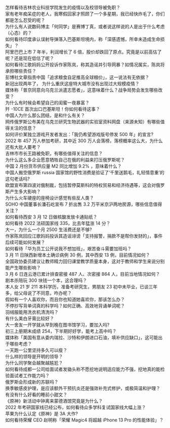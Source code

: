怎样看待吉林农业科技学院发生的疫情以及校领导被免职？  
家有老年痴呆症的老人，我寒假回家才照顾了一个多星期，我已经快炸毛了，你们都是怎么忍受的呢？  
为什么有人说数码博主「何同学」是赛博丁真，或者说这样说的人是出于什么考虑（心态）的？  
如何看待印度承认误射导弹落入巴基斯坦境内，称「深感遗憾，所幸未造成生命损失」？  
阿里巴巴上市 7 年半，利润增长了 6 倍，股价却跌回了原点。究竟是以前高估了呢？还是现在低估了呢？  
如何看待江歌妈妈公开投诉作家陈岚，称其造谣并引导网暴？如情况属实，陈岚将承担哪些责任？  
彭博社文章指责中国「追求粮食自足推高全球粮价」，这一说法有无依据？  
新冠出现两年了， 为什么重庆这座特大城市没有出现过大规模疫情？  
媒体称「普京同意向乌克兰派遣志愿者」，这意味着什么？战争局势会发生哪些改变？  
为什么有时候会希望自己的闺蜜一夜暴富？  
歼 -10CE 首次出口巴基斯坦！你如何看待这事？  
中国人为什么那么团结，是和什么有关？  
网传俄罗斯公布美在乌克兰研究生物武器的实验室资料网盘（来源未知）有哪些值得关注的信息？  
如何评价某独立游戏开发者发出：「我仍希望游戏版号停发 500 年」的宣言?  
2022 年 457 万人参加考研，其中近 300 万人会落榜，落榜概率这么大，为什么还有大批人要考？  
吉林市市长王路被免职，有哪些值得关注的信息？  
为什么这么多企业愿意牺牲自己在俄的利益来打压俄罗斯呢？  
中国 2 月份货币供应量 M2 同比增加 9.2% ，意味着什么？  
中国人搬空俄罗斯 russia 国家馆的野性消费是验证了‘千里送鹅毛，礼轻情意重’的这句老话吗?  
欧盟宣布第四波对俄制裁，包括暂停莫斯科的特权贸易和经济待遇等，这会对俄罗斯产生多大影响？  
为什么火车硬座的座椅设计感觉有些反人类？  
SOHO 中国董事长潘石屹宣布 7 折出售 3.2 万平米京沪两地房源，哪些信息值得关注？  
如何看待西安 3 月 12 日做核酸发放卡通贴纸？  
如何看待 2022 法硕国家线 335，比去年猛涨 14 分？  
大一，为什么一个月 2500 生活费还是不够?  
作家陈岚回应江歌妈妈投诉其造谣诽谤「支持报警，捐款不是帮你发财的」，事件后续可能如何发展？  
如何看待「华为员工公开说我不想加班」，艰苦奋斗需要加班吗？  
3 月 11 日陕西新增本土确诊病例 30 例，其中西安 13 例，目前情况如何？  
全国政协委员建议让教师精力回归课堂教学质量本身，这对于教师和学生来说分别能产生哪些影响？  
3 月 6 日连云港已累计排查密接 487 人、次密接 864 人，目前当地情况如何？  
剧本杀陪玩 300 块钱一个本，这合理吗？  
本人女 21 岁 211 本科学历，准备考研究生，男朋友 23 初中未毕业，已谈三年多，给父母说了不同意，咋办呢？  
假如有一个人喜欢你，而且你也知道她喜欢你，那该怎么办？  
不停抄写背单词真的科学吗？如何正确、高效地背诵单词呢？  
羽绒服能用洗衣机清洗吗？  
有什么美白牙膏比较好？  
大一舍友一开学就从早到晚在图书馆学习，要加入吗?  
初三上册期末成绩 254，下半期好好学，能考上高中吗？  
媒体称「美国有意从委内瑞拉、沙特和伊朗进口石油，填补供应缺口」，这可能出于哪些考虑？  
一天跑一公里坚持多久可以瘦？  
什么样的领导是开明的领导？  
为什么同学聚会越聚越尴尬？  
如何看待成都一公司给面试者发锄头称不愿挖地说明适应能力不强，挖地真的能检验面试者工作能力吗？  
俄罗斯会形成新的苏联吗？  
换季敏感皮护理，是应该额外干预抗炎还是强效补充式修护，或极简温和护理？  
有没有什么好看的睡前小甜文？  
《原神》新活动中钟离来蒙德酒馆究竟是为什么？  
2022 年考研国家线已经公布，如何看待众多学科复试国家线大幅上涨？  
苹果为什么认定《原神》是 3A 大作?  
如何看待荣耀 CEO 赵明称「荣耀 Magic4 将超越 iPhone 13 Pro 的性能体验」？  
